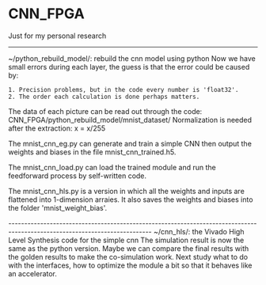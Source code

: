 # CNN_FPGA
Just for my personal research

---------------------------------------------------------------------------------------------------------------------------
~/python_rebuild_model/: rebuild the cnn model using python
Now we have small errors during each layer, the guess is that the error could be caused by:

	1. Precision problems, but in the code every number is 'float32'.
	2. The order each calculation is done perhaps matters.

The data of each picture can be read out through the code: CNN_FPGA/python_rebuild_model/mnist_dataset/
Normalization is needed after the extraction: x = x/255

The mnist_cnn_eg.py can generate and train a simple CNN then output the weights and biases in the file mnist_cnn_trained.h5.

The mnist_cnn_load.py can load the trained module and run the feedforward process by self-written code.

The mnist_cnn_hls.py is a version in which all the weights and inputs are flattened into 1-dimension arraies. It also saves the weights and biases into the folder 'mnist_weight_bias'.


--------------------------------------------------------------------------------------------------------------------------- ~/cnn_hls/: the Vivado High Level Synthesis code for the simple cnn
The simulation result is now the same as the python version.
Maybe we can compare the final results with the golden results to make the co-simulation work.
Next study what to do with the interfaces, how to optimize the module a bit so that it behaves like an accelerator.
